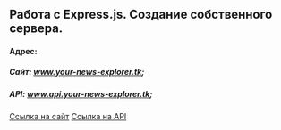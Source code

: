 Работа с Express.js. Создание собственного сервера.
-------------
#### Адрес:
##### Сайт: www.your-news-explorer.tk;
##### API: www.api.your-news-explorer.tk;

[Ссылка на сайт](www.your-news-explorer.tk)
[Ссылка на API](www.api.your-news-explorer.tk)
